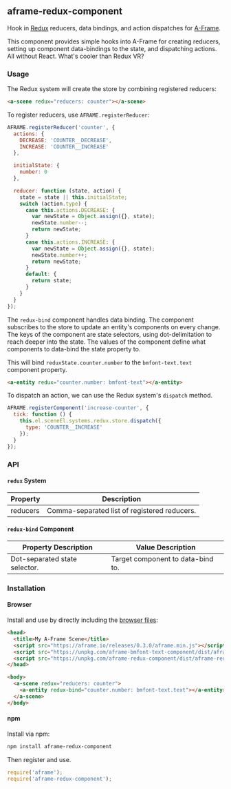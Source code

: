 ## aframe-redux-component

Hook in [Redux](http://redux.js.org/) reducers, data bindings, and action
dispatches for [A-Frame](https://aframe.io).

This component provides simple hooks into A-Frame for creating reducers,
setting up component data-bindings to the state, and dispatching actions. All
without React. What's cooler than Redux VR?

### Usage

The Redux system will create the store by combining registered reducers:

```html
<a-scene redux="reducers: counter"></a-scene>
```

To register reducers, use `AFRAME.registerReducer`:

```js
AFRAME.registerReducer('counter', {
  actions: {
    DECREASE: 'COUNTER__DECREASE',
    INCREASE: 'COUNTER__INCREASE'
  },

  initialState: {
    number: 0
  },

  reducer: function (state, action) {
    state = state || this.initialState;
    switch (action.type) {
      case this.actions.DECREASE: {
        var newState = Object.assign({}, state);
        newState.number--;
        return newState;
      }
      case this.actions.INCREASE: {
        var newState = Object.assign({}, state);
        newState.number++;
        return newState;
      }
      default: {
        return state;
      }
    }
  }
});
```

The `redux-bind` component handles data binding. The component subscribes to
the store to update an entity's components on every change. The keys of the
component are state selectors, using dot-delimitation to reach deeper into the
state. The values of the component define what components to data-bind the
state property to.

This will bind `reduxState.counter.number` to the `bmfont-text.text` component
property.

```html
<a-entity redux="counter.number: bmfont-text"></a-entity>
```

To dispatch an action, we can use the Redux system's `dispatch` method.

```js
AFRAME.registerComponent('increase-counter', {
  tick: function () {
    this.el.sceneEl.systems.redux.store.dispatch({
      type: 'COUNTER__INCREASE'
    });
  }
});
```

### API

#### `redux` System

| Property | Description                                  |
| -------- | -----------                                  |
| reducers | Comma-separated list of registered reducers. |

#### `redux-bind` Component

| Property Description          | Value Description                 |
| --------                      | -----------                       |
| Dot-separated state selector. | Target component to data-bind to. |

### Installation

#### Browser

Install and use by directly including the [browser files](dist):

```html
<head>
  <title>My A-Frame Scene</title>
  <script src="https://aframe.io/releases/0.3.0/aframe.min.js"></script>
  <script src="https://unpkg.com/aframe-bmfont-text-component/dist/aframe-bmfont-text-component.min.js"></script>
  <script src="https://unpkg.com/aframe-redux-component/dist/aframe-redux-component.min.js"></script>
</head>

<body>
  <a-scene redux="reducers: counter">
    <a-entity redux-bind="counter.number: bmfont-text.text"></a-entity>
  </a-scene>
</body>
```

#### npm

Install via npm:

```bash
npm install aframe-redux-component
```

Then register and use.

```js
require('aframe');
require('aframe-redux-component');
```
